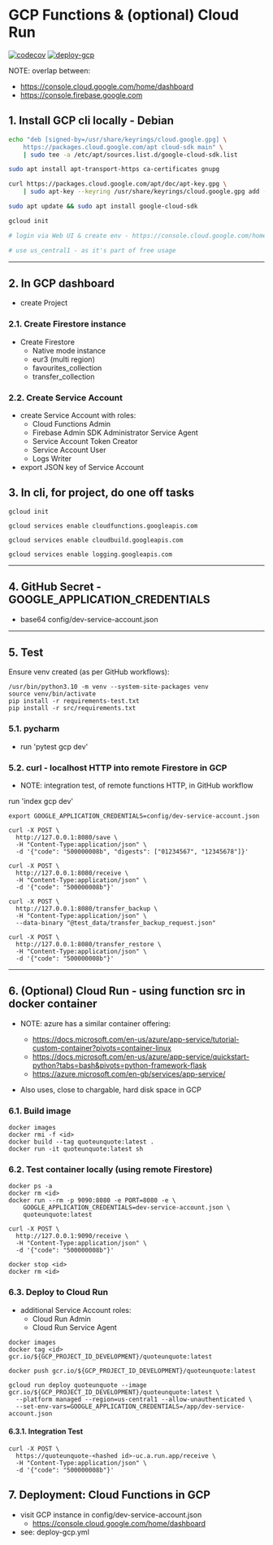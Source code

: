 # GCP Functions & (optional) Cloud Run

[![codecov](https://codecov.io/gh/jameshnsears/QuoteUnquote.cloudLib.functions/branch/main/graph/badge.svg?token=jc55AxH2ry)](https://codecov.io/gh/jameshnsears/QuoteUnquote.cloudLib.functions) [![deploy-gcp](https://github.com/jameshnsears/QuoteUnquote.cloudLib.functions/actions/workflows/deploy-gcp.yml/badge.svg)](https://github.com/jameshnsears/QuoteUnquote.cloudLib.functions/actions/workflows/deploy-gcp.yml)

NOTE: overlap between:

* <https://console.cloud.google.com/home/dashboard>
* <https://console.firebase.google.com>

## 1. Install GCP cli locally - Debian

```bash
echo "deb [signed-by=/usr/share/keyrings/cloud.google.gpg] \
    https://packages.cloud.google.com/apt cloud-sdk main" \
    | sudo tee -a /etc/apt/sources.list.d/google-cloud-sdk.list

sudo apt install apt-transport-https ca-certificates gnupg

curl https://packages.cloud.google.com/apt/doc/apt-key.gpg \
    | sudo apt-key --keyring /usr/share/keyrings/cloud.google.gpg add -

sudo apt update && sudo apt install google-cloud-sdk

gcloud init

# login via Web UI & create env - https://console.cloud.google.com/home/dashboard

# use us_central1 - as it's part of free usage
```

---

## 2. In GCP dashboard

* create Project

### 2.1. Create Firestore instance

* Create Firestore
  * Native mode instance
  * eur3 (multi region)
  * favourites_collection
  * transfer_collection

### 2.2. Create Service Account

* create Service Account with roles:
  * Cloud Functions Admin
  * Firebase Admin SDK Administrator Service Agent
  * Service Account Token Creator
  * Service Account User
  * Logs Writer
* export JSON key of Service Account

## 3. In cli, for project, do one off tasks

```text
gcloud init

gcloud services enable cloudfunctions.googleapis.com

gcloud services enable cloudbuild.googleapis.com

gcloud services enable logging.googleapis.com
```

---

## 4. GitHub Secret - GOOGLE_APPLICATION_CREDENTIALS

* base64 config/dev-service-account.json

---

## 5. Test

Ensure venv created (as per GitHub workflows):

```text
/usr/bin/python3.10 -m venv --system-site-packages venv
source venv/bin/activate
pip install -r requirements-test.txt
pip install -r src/requirements.txt
```

### 5.1. pycharm

* run 'pytest gcp dev'

### 5.2. curl - localhost HTTP into remote Firestore in GCP

* NOTE: integration test, of remote functions HTTP, in GitHub workflow

run 'index gcp dev'

```text
export GOOGLE_APPLICATION_CREDENTIALS=config/dev-service-account.json

curl -X POST \
  http://127.0.0.1:8080/save \
  -H "Content-Type:application/json" \
  -d '{"code": "500000008b", "digests": ["01234567", "12345678"]}'
  
curl -X POST \
  http://127.0.0.1:8080/receive \
  -H "Content-Type:application/json" \
  -d '{"code": "500000008b"}'
  
curl -X POST \
  http://127.0.0.1:8080/transfer_backup \
  -H "Content-Type:application/json" \
  --data-binary "@test_data/transfer_backup_request.json"
  
curl -X POST \
  http://127.0.0.1:8080/transfer_restore \
  -H "Content-Type:application/json" \
  -d '{"code": "500000008b"}'  
```

---

## 6. (Optional) Cloud Run - using function src in docker container

* NOTE: azure has a similar container offering:
  * <https://docs.microsoft.com/en-us/azure/app-service/tutorial-custom-container?pivots=container-linux>
  * <https://docs.microsoft.com/en-us/azure/app-service/quickstart-python?tabs=bash&pivots=python-framework-flask>
  * <https://azure.microsoft.com/en-gb/services/app-service/>

* Also uses, close to chargable, hard disk space in GCP

### 6.1. Build image

```text
docker images
docker rmi -f <id>
docker build --tag quoteunquote:latest .
docker run -it quoteunquote:latest sh
```

### 6.2. Test container locally (using remote Firestore)

```text
docker ps -a
docker rm <id>
docker run --rm -p 9090:8080 -e PORT=8080 -e \
    GOOGLE_APPLICATION_CREDENTIALS=dev-service-account.json \
    quoteunquote:latest

curl -X POST \
  http://127.0.0.1:9090/receive \
  -H "Content-Type:application/json" \
  -d '{"code": "500000008b"}'

docker stop <id>
docker rm <id>
```

### 6.3. Deploy to Cloud Run

* additional Service Account roles:
  * Cloud Run Admin
  * Cloud Run Service Agent

```text
docker images
docker tag <id> gcr.io/${GCP_PROJECT_ID_DEVELOPMENT}/quoteunquote:latest

docker push gcr.io/${GCP_PROJECT_ID_DEVELOPMENT}/quoteunquote:latest

gcloud run deploy quoteunquote --image gcr.io/${GCP_PROJECT_ID_DEVELOPMENT}/quoteunquote:latest \
  --platform managed --region=us-central1 --allow-unauthenticated \
  --set-env-vars=GOOGLE_APPLICATION_CREDENTIALS=/app/dev-service-account.json
```

#### 6.3.1. Integration Test

```text
curl -X POST \
  https://quoteunquote-<hashed id>-uc.a.run.app/receive \
  -H "Content-Type:application/json" \
  -d '{"code": "500000008b"}'

```

## 7. Deployment: Cloud Functions in GCP 

* visit GCP instance in config/dev-service-account.json
  * <https://console.cloud.google.com/home/dashboard>
* see: deploy-gcp.yml
